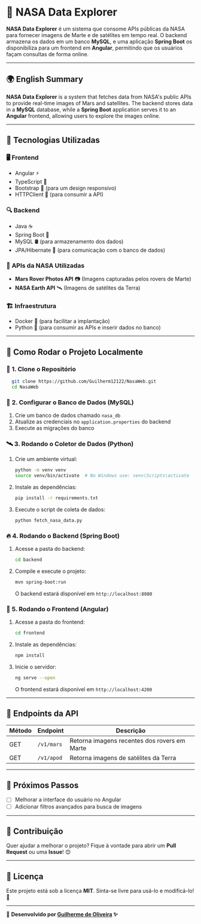 # 🚀 NASA Data Explorer

**NASA Data Explorer** é um sistema que consome APIs públicas da NASA para fornecer imagens de Marte e de satélites em tempo real. O backend armazena os dados em um banco **MySQL**, e uma aplicação **Spring Boot** os disponibiliza para um frontend em **Angular**, permitindo que os usuários façam consultas de forma online.

---

## 🌍 English Summary

**NASA Data Explorer** is a system that fetches data from NASA's public APIs to provide real-time images of Mars and satellites. The backend stores data in a **MySQL** database, while a **Spring Boot** application serves it to an **Angular** frontend, allowing users to explore the images online.

---

## 📌 Tecnologias Utilizadas

### 🖥️ **Frontend**

- Angular ⚡
- TypeScript 📜
- Bootstrap 🎨 (para um design responsivo)
- HTTPClient 📡 (para consumir a API)

### 🔍 **Backend**

- Java ☕
- Spring Boot 🚀
- MySQL 🛢️ (para armazenamento dos dados)
- JPA/Hibernate 🔗 (para comunicação com o banco de dados)

### 🌌 **APIs da NASA Utilizadas**

- **Mars Rover Photos API** 📷 (Imagens capturadas pelos rovers de Marte)
- **NASA Earth API** 🛰️ (Imagens de satélites da Terra)

### 🏗️ **Infraestrutura**

- Docker 🐳 (para facilitar a implantação)
- Python 🐍 (para consumir as APIs e inserir dados no banco)

---

## 📜 Como Rodar o Projeto Localmente

### 🚀 **1. Clone o Repositório**

```bash
  git clone https://github.com/Guilherm12122/NasaWeb.git
  cd NasaWeb
```

### 🔧 **2. Configurar o Banco de Dados (MySQL)**

1. Crie um banco de dados chamado `nasa_db`
2. Atualize as credenciais no `application.properties` do backend
3. Execute as migrações do banco

### 🛰️ **3. Rodando o Coletor de Dados (Python)**

1. Crie um ambiente virtual:
   ```bash
   python -m venv venv
   source venv/bin/activate  # No Windows use: venv\Scripts\activate
   ```
2. Instale as dependências:
   ```bash
   pip install -r requirements.txt
   ```
3. Execute o script de coleta de dados:
   ```bash
   python fetch_nasa_data.py
   ```

### 🔥 **4. Rodando o Backend (Spring Boot)**

1. Acesse a pasta do backend:
   ```bash
   cd backend
   ```
2. Compile e execute o projeto:
   ```bash
   mvn spring-boot:run
   ```
   O backend estará disponível em `http://localhost:8080`

### 🎨 **5. Rodando o Frontend (Angular)**

1. Acesse a pasta do frontend:
   ```bash
   cd frontend
   ```
2. Instale as dependências:
   ```bash
   npm install
   ```
3. Inicie o servidor:
   ```bash
   ng serve --open
   ```
   O frontend estará disponível em `http://localhost:4200`

---

## 📡 Endpoints da API

| Método | Endpoint   | Descrição                                    |
| ------ | ---------- | -------------------------------------------- |
| GET    | `/v1/mars` | Retorna imagens recentes dos rovers em Marte |
| GET    | `/v1/apod` | Retorna imagens de satélites da Terra        |

---

## 🚀 Próximos Passos

- [ ] Melhorar a interface do usuário no Angular
- [ ] Adicionar filtros avançados para busca de imagens

---

## 🎯 Contribuição

Quer ajudar a melhorar o projeto? Fique à vontade para abrir um **Pull Request** ou uma **Issue**! 😊

---

## 📄 Licença

Este projeto está sob a licença **MIT**. Sinta-se livre para usá-lo e modificá-lo! 🎉

---

📌 **Desenvolvido por [Guilherme de Oliveira](https://github.com/Guilherm12122) ✨**
